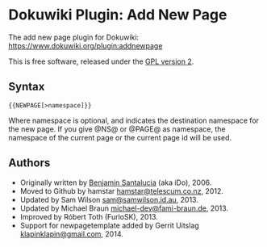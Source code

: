 Dokuwiki Plugin: Add New Page
=============================

The add new page plugin for Dokuwiki: https://www.dokuwiki.org/plugin:addnewpage

This is free software, released under the [GPL version 2](https://www.gnu.org/licenses/gpl-2.0-standalone.html).

## Syntax

    {{NEWPAGE[>namespace]}}

Where namespace is optional, and indicates the destination namespace for the new page.
If you give @NS@ or @PAGE@ as namespace, the namespace of the current page or the current page id will be used.

## Authors

- Originally written by [Benjamin Santalucia](https://github.com/ben8p) (aka iDo), 2006.
- Moved to Github by hamstar <hamstar@telescum.co.nz>, 2012.
- Updated by Sam Wilson <sam@samwilson.id.au>, 2013.
- Updated by Michael Braun <michael-dev@fami-braun.de>, 2013.
- Improved by Róbert Toth (FurloSK), 2013.
- Support for newpagetemplate added by Gerrit Uitslag <klapinklapin@gmail.com>, 2014.
